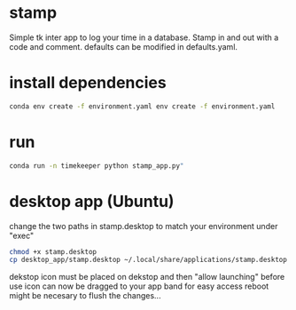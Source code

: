 # stamp
Simple tk inter app to log your time in a database. Stamp in and out with a code and comment. defaults can be modified in defaults.yaml.

# install dependencies
```bash
conda env create -f environment.yaml env create -f environment.yaml
```

# run
```bash
conda run -n timekeeper python stamp_app.py"
```

# desktop app (Ubuntu)
change the two paths in stamp.desktop to match your environment under "exec"
```bash
chmod +x stamp.desktop
cp desktop_app/stamp.desktop ~/.local/share/applications/stamp.desktop
```
dekstop icon must be placed on dekstop and then "allow launching" before use
icon can now be dragged to your app band for easy access
reboot might be necesary to flush the changes...
